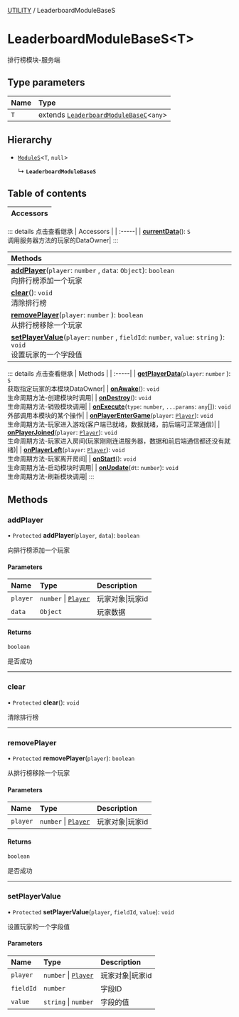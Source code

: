 [UTILITY](../groups/UTILITY.UTILITY.md) / LeaderboardModuleBaseS

# LeaderboardModuleBaseS<T\> <Badge type="tip" text="Class" /> <Score text="LeaderboardModuleBaseS<T\>" />

排行榜模块-服务端

## Type parameters

| Name | Type |
| :------ | :------ |
| `T` | extends [`LeaderboardModuleBaseC`](Extension.LeaderboardModuleBaseC.md)<`any`\> |

## Hierarchy

- [`ModuleS`](Extension.ModuleS.md)<`T`, ``null``\>

  ↳ **`LeaderboardModuleBaseS`**

## Table of contents

| Accessors |
| :-----|


::: details 点击查看继承
| Accessors |
| :-----|
| **[currentData](Extension.ModuleS.md#currentdata)**(): `S` <br> 调用服务器方法的玩家的DataOwner|
:::


| Methods |
| :-----|
| **[addPlayer](Extension.LeaderboardModuleBaseS.md#addplayer)**(`player`: `number` \, `data`: `Object`): `boolean` <br> 向排行榜添加一个玩家|
| **[clear](Extension.LeaderboardModuleBaseS.md#clear)**(): `void` <br> 清除排行榜|
| **[removePlayer](Extension.LeaderboardModuleBaseS.md#removeplayer)**(`player`: `number` \): `boolean` <br> 从排行榜移除一个玩家|
| **[setPlayerValue](Extension.LeaderboardModuleBaseS.md#setplayervalue)**(`player`: `number` \, `fieldId`: `number`, `value`: `string` \): `void` <br> 设置玩家的一个字段值|


::: details 点击查看继承
| Methods |
| :-----|
| **[getPlayerData](Extension.ModuleS.md#getplayerdata)**(`player`: `number` \): `S` <br> 获取指定玩家的本模块DataOwner|
| **[onAwake](Extension.ModuleS.md#onawake)**(): `void` <br> 生命周期方法-创建模块时调用|
| **[onDestroy](Extension.ModuleS.md#ondestroy)**(): `void` <br> 生命周期方法-销毁模块调用|
| **[onExecute](Extension.ModuleS.md#onexecute)**(`type`: `number`, `...params`: `any`[]): `void` <br> 外部调用本模块的某个操作|
| **[onPlayerEnterGame](Extension.ModuleS.md#onplayerentergame)**(`player`: [`Player`](Gameplay.Player.md)): `void` <br> 生命周期方法-玩家进入游戏(客户端已就绪，数据就绪，前后端可正常通信)|
| **[onPlayerJoined](Extension.ModuleS.md#onplayerjoined)**(`player`: [`Player`](Gameplay.Player.md)): `void` <br> 生命周期方法-玩家进入房间(玩家刚刚连进服务器，数据和前后端通信都还没有就绪)|
| **[onPlayerLeft](Extension.ModuleS.md#onplayerleft)**(`player`: [`Player`](Gameplay.Player.md)): `void` <br> 生命周期方法-玩家离开房间|
| **[onStart](Extension.ModuleS.md#onstart)**(): `void` <br> 生命周期方法-启动模块时调用|
| **[onUpdate](Extension.ModuleS.md#onupdate)**(`dt`: `number`): `void` <br> 生命周期方法-刷新模块调用|
:::


## Methods

### addPlayer <Score text="addPlayer" /> 

• `Protected` **addPlayer**(`player`, `data`): `boolean` <Badge type="tip" text="server" />

向排行榜添加一个玩家


#### Parameters

| Name | Type | Description |
| :------ | :------ | :------ |
| `player` | `number` \| [`Player`](Gameplay.Player.md) |  玩家对象\|玩家id |
| `data` | `Object` |  玩家数据 |

#### Returns

`boolean`

是否成功

___

### clear <Score text="clear" /> 

• `Protected` **clear**(): `void` <Badge type="tip" text="server" />

清除排行榜



___

### removePlayer <Score text="removePlayer" /> 

• `Protected` **removePlayer**(`player`): `boolean` <Badge type="tip" text="server" />

从排行榜移除一个玩家


#### Parameters

| Name | Type | Description |
| :------ | :------ | :------ |
| `player` | `number` \| [`Player`](Gameplay.Player.md) |  玩家对象\|玩家id |

#### Returns

`boolean`

是否成功

___

### setPlayerValue <Score text="setPlayerValue" /> 

• `Protected` **setPlayerValue**(`player`, `fieldId`, `value`): `void` <Badge type="tip" text="server" />

设置玩家的一个字段值


#### Parameters

| Name | Type | Description |
| :------ | :------ | :------ |
| `player` | `number` \| [`Player`](Gameplay.Player.md) |  玩家对象\|玩家id |
| `fieldId` | `number` |  字段ID |
| `value` | `string` \| `number` |  字段的值 |

